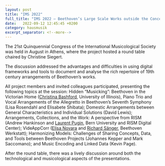 ```yaml
---
layout: post
title: "IMS 2022"
full_title: "IMS 2022 – Beethoven’s Large Scale Works outside the Concert Hall: Towards a Digital Representation of Domestic Arrangements"
date:   2022-09-12 12:45:45 +0200
category: hausmusik
excerpt_separator: <!--more-->
---
```


The 21st Quinquennial Congress of the International Musicological Society was held in August in Athens, where the project hosted a round table chaired by Christine Siegert.

<!--more-->

The discussion addressed the advantages and difficulties in using digital frameworks and tools to document and analyse the rich repertoire of 19th century arrangements of Beethoven’s works.

All project members and invited colleagues participated, presenting the following topics at the session: Hidden “Musicking”: Beethoven in the Victorian Home ([Christina Bashford](https://music.illinois.edu/people/profiles/christina-bashford/), University of Illinois), Piano Trio and Vocal Arrangements of the Allegretto in Beethoven’s Seventh Symphony (Lisa Rosendahl and Elisabete Shibata); Domestic Arrangements between General Characteristics and Individual Solutions (David Lewis); Arrangements, Collections, and the Work: A perspective from RISM (Andrew Hankinson and [Laurent Pugin](https://www.dh.unibe.ch/ueber_uns/personen/pd_dr_pugin_laurent/index_ger.html), Bern University and RISM Digital Center); VideAppCorr ([Elisa Novara](https://www.beethoven.de/de/person/view/5746055551385600/Elisa-) and [Richard Sänger](https://www.beethoven.de/de/person/view/5674823384563712/Richard-), Beethoven Werkstatt); Harmonizing Models: Challenges of Sharing Concepts, Data, and Tools between Beethoven Projects (Johannes Kepper and Mark Saccomano); and Music Encoding and Linked Data (Kevin Page).

After the round table, there was a lively discussion around both the technological and musicological aspects of the presentations.
